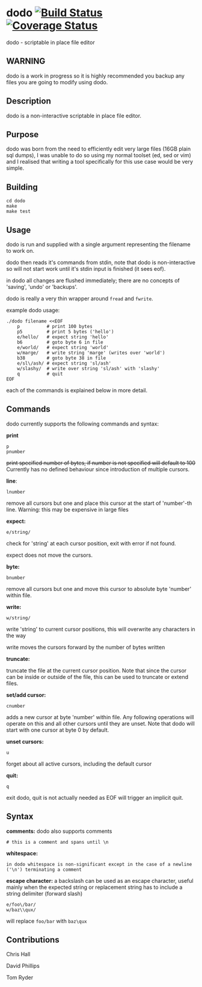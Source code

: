 # dodo [![Build Status](https://travis-ci.org/mkfifo/dodo.svg)](https://travis-ci.org/mkfifo/dodo) [![Coverage Status](https://coveralls.io/repos/mkfifo/dodo/badge.svg)](https://coveralls.io/github/mkfifo/dodo)

dodo - scriptable in place file editor


WARNING
-------
dodo is a work in progress so it is highly recommended you backup any files you are
going to modify using dodo.


Description
-----------
dodo is a non-interactive scriptable in place file editor.


Purpose
-------
dodo was born from the need to efficiently edit very large files (16GB plain sql dumps),
I was unable to do so using my normal toolset (ed, sed or vim) and I realised that writing a tool
specifically for this use case would be very simple.


Building
--------

    cd dodo
    make
    make test


Usage
-----
dodo is run and supplied with a single argument representing the filename to work on.

dodo then reads it's commands from stdin,
note that dodo is non-interactive so will not start work
until it's stdin input is finished (it sees eof).

in dodo all changes are flushed immediately; there are no concepts of 'saving', 'undo' or 'backups'.

dodo is really a very thin wrapper around `fread` and `fwrite`.

example dodo usage:

    ./dodo filename <<EOF
        p          # print 100 bytes
        p5         # print 5 bytes ('hello')
        e/hello/   # expect string 'hello'
        b6         # goto byte 6 in file
        e/world/   # expect string 'world'
        w/marge/   # write string 'marge' (writes over 'world')
        b38        # goto byte 38 in file
        e/sl\/ash/ # expect string 'sl/ash'
        w/slashy/  # write over string 'sl/ash' with 'slashy'
        q          # quit
    EOF

each of the commands is explained below in more detail.


Commands
--------

dodo currently supports the following commands and syntax:

**print**

    p
    pnumber

<del>print specified number of bytes, if number is not specified will default to 100</del>
Currently has no defined behaviour since introduction of multiple cursors.

**line**:

	lnumber

remove all cursors but one and place this cursor at the start of 'number'-th line.
Warning: this may be expensive in large files


**expect:**

    e/string/

check for 'string' at each cursor position, exit with error if not found.

expect does not move the cursors.


**byte:**

    bnumber

remove all cursors but one and move this cursor to absolute byte 'number' within file.


**write:**

    w/string/

write 'string' to current cursor positions, this will overwrite any characters in the way

write moves the cursors forward by the number of bytes written


**truncate:**

truncate the file at the current cursor position.
Note that since the cursor can be inside or outside of the file, this can be used to truncate or extend files.

**set/add cursor:**

    cnumber

adds a new cursor at byte 'number' within file.
Any following operations will operate on this and all other cursors until they are unset.
Note that dodo will start with one cursor at byte 0 by default.

**unset cursors:**

    u

forget about all active cursors, including the default cursor

**quit:**

    q

exit dodo, quit is not actually needed as EOF will trigger an implicit quit.


Syntax
------

**comments:**
dodo also supports comments

    # this is a comment and spans until \n


**whitespace:**

    in dodo whitespace is non-significant except in the case of a newline ('\n') terminating a comment

**escape character:**
a backslash can be used as an escape character, useful mainly when the expected string or replacement string has to include a string delimiter (forward slash)

    e/foo\/bar/
    w/baz\\qux/

will replace `foo/bar` with `baz\qux`

Contributions
-------------
Chris Hall

David Phillips

Tom Ryder


